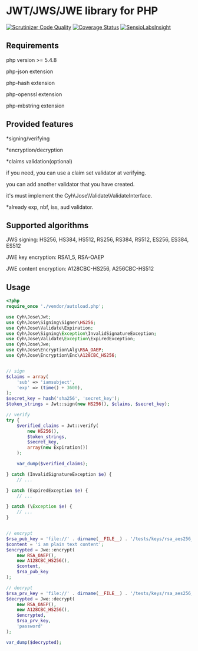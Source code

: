 # JWT/JWS/JWE library for PHP

[![Scrutinizer Code Quality](https://scrutinizer-ci.com/g/closeyourhead/jose/badges/quality-score.png?b=master)](https://scrutinizer-ci.com/g/closeyourhead/jose/?branch=master)
[![Coverage Status](https://coveralls.io/repos/closeyourhead/jose/badge.svg?branch=master&service=github)](https://coveralls.io/github/closeyourhead/jose?branch=master)
[![SensioLabsInsight](https://insight.sensiolabs.com/projects/8bc06326-2fce-4399-8c42-b8204982fe7d/big.png)](https://insight.sensiolabs.com/projects/8bc06326-2fce-4399-8c42-b8204982fe7d)

## Requirements

php version >= 5.4.8

php-json extension

php-hash extension

php-openssl extension

php-mbstring extension

## Provided features

*signing/verifying

*encryption/decryption

*claims validation(optional)

if you need, you can use a claim set validator at verifying.

you can add another validator that you have created.

it's must implement the Cyh\Jose\Validate\ValidateInterface.

*already exp, nbf, iss, aud validator.

## Supported algorithms

JWS signing: HS256, HS384, HS512, RS256, RS384, RS512, ES256, ES384, ES512

JWE key encryption: RSA1_5, RSA-OAEP

JWE content encryption: A128CBC-HS256, A256CBC-HS512

## Usage
```php
<?php
require_once './vendor/autoload.php';

use Cyh\Jose\Jwt;
use Cyh\Jose\Signing\Signer\HS256;
use Cyh\Jose\Validate\Expiration;
use Cyh\Jose\Signing\Exception\InvalidSignatureException;
use Cyh\Jose\Validate\Exception\ExpiredException;
use Cyh\Jose\Jwe;
use Cyh\Jose\Encryption\Alg\RSA_OAEP;
use Cyh\Jose\Encryption\Enc\A128CBC_HS256;


// sign
$claims = array(
    'sub' => 'iamsubject',
    'exp' => (time() + 3600),
);
$secret_key = hash('sha256', 'secret_key');
$token_strings = Jwt::sign(new HS256(), $claims, $secret_key);

// verify
try {
    $verified_claims = Jwt::verify(
        new HS256(),
        $token_strings,
        $secret_key,
        array(new Expiration())
    );

    var_dump($verified_claims);

} catch (InvalidSignatureException $e) {
    // ...

} catch (ExpiredException $e) {
    // ...

} catch (\Exception $e) {
    // ...
}


// encrypt
$rsa_pub_key = 'file://' . dirname(__FILE__) . '/tests/keys/rsa_aes256_2048_public.pem';
$content = 'i am plain text content';
$encrypted = Jwe::encrypt(
    new RSA_OAEP(),
    new A128CBC_HS256(),
    $content,
    $rsa_pub_key
);

// decrypt
$rsa_prv_key = 'file://' . dirname(__FILE__) . '/tests/keys/rsa_aes256_2048_private.pem';
$decrypted = Jwe::decrypt(
    new RSA_OAEP(),
    new A128CBC_HS256(),
    $encrypted,
    $rsa_prv_key,
    'password'
);

var_dump($decrypted);
